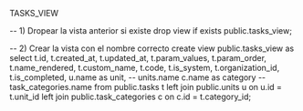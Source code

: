 TASKS_VIEW

-- 1) Dropear la vista anterior si existe
drop view if exists public.tasks_view;

-- 2) Crear la vista con el nombre correcto
create view public.tasks_view as
select
  t.id,
  t.created_at,
  t.updated_at,
  t.param_values,
  t.param_order,
  t.name_rendered,
  t.custom_name,
  t.code,
  t.is_system,
  t.organization_id,
  t.is_completed,
  u.name as unit,        -- units.name
  c.name as category     -- task_categories.name
from public.tasks t
left join public.units u           on u.id = t.unit_id
left join public.task_categories c on c.id = t.category_id;
